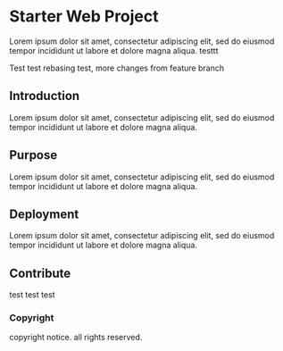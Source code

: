 # Starter Web Project

Lorem ipsum dolor sit amet, consectetur adipiscing elit, sed do eiusmod tempor incididunt ut labore et dolore magna aliqua. testtt

Test test rebasing test, more changes from feature branch
## Introduction

Lorem ipsum dolor sit amet, consectetur adipiscing elit, sed do eiusmod tempor incididunt ut labore et dolore magna aliqua.

## Purpose

Lorem ipsum dolor sit amet, consectetur adipiscing elit, sed do eiusmod tempor incididunt ut labore et dolore magna aliqua.

## Deployment

Lorem ipsum dolor sit amet, consectetur adipiscing elit, sed do eiusmod tempor incididunt ut labore et dolore magna aliqua.

## Contribute

test test test

### Copyright

copyright notice. all rights reserved.

